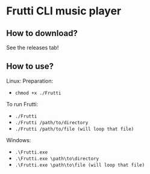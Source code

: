 # Frutti CLI music player

## How to download?

See the releases tab!

## How to use?

Linux:
Preparation:
* `chmod +x ./Frutti`

To run Frutti:
* `./Frutti`
* `./Frutti /path/to/directory`
* `./Frutti /path/to/file (will loop that file)`

Windows:
* `.\Frutti.exe`
* `.\Frutti.exe \path\to\directory`
* `.\Frutti.exe \path\to\file (will loop that file)`
